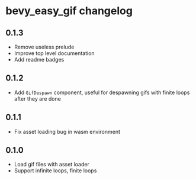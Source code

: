# bevy_easy_gif changelog

## 0.1.3

- Remove useless prelude
- Improve top level documentation
- Add readme badges

## 0.1.2

- Add `GifDespawn` component, useful for despawning gifs with finite loops after they are done

## 0.1.1

- Fix asset loading bug in wasm environment

## 0.1.0

- Load gif files with asset loader
- Support infinite loops, finite loops